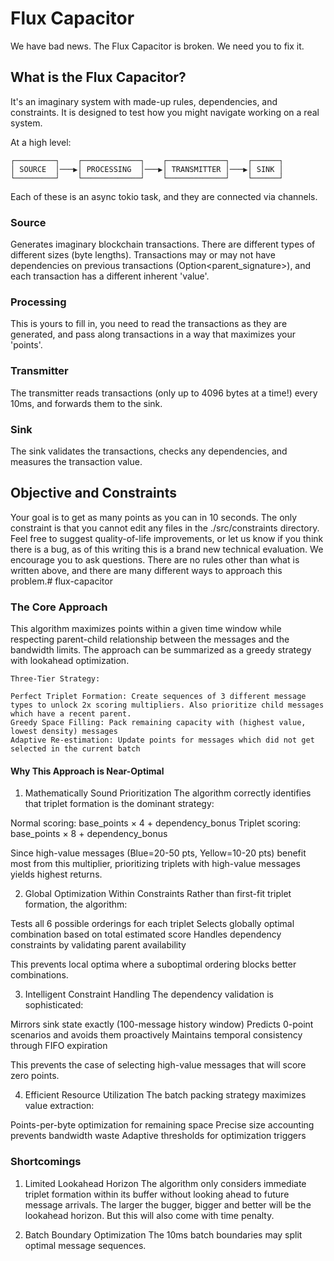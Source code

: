 # Flux Capacitor

We have bad news. The Flux Capacitor is broken. We need you to fix it.

## What is the Flux Capacitor?

It's an imaginary system with made-up rules, dependencies, and constraints. It is designed to test how you might navigate working on a real system.

At a high level:

```
┌─────────┐    ┌─────────────┐    ┌─────────────┐    ┌──────┐
│ SOURCE  │───▶│ PROCESSING  │───▶│ TRANSMITTER │───▶│ SINK │
└─────────┘    └─────────────┘    └─────────────┘    └──────┘
```

Each of these is an async tokio task, and they are connected via channels.

### Source
Generates imaginary blockchain transactions. There are different types of different sizes (byte lengths).
Transactions may or may not have dependencies on previous transactions (Option<parent_signature>), and each transaction has a different inherent 'value'.

### Processing
This is yours to fill in, you need to read the transactions as they are generated, and pass along transactions in a way that maximizes your 'points'.

### Transmitter
The transmitter reads transactions (only up to 4096 bytes at a time!) every 10ms, and forwards them to the sink.

### Sink
The sink validates the transactions, checks any dependencies, and measures the transaction value.

## Objective and Constraints
Your goal is to get as many points as you can in 10 seconds. The only constraint is that you cannot edit any files in the ./src/constraints directory. Feel free to suggest quality-of-life improvements, or let us know if you think there is a bug, as of this writing this is a brand new technical evaluation.
We encourage you to ask questions. There are no rules other than what is written above, and there are many different ways to approach this problem.# flux-capacitor


### The Core Approach
This algorithm maximizes points within a given time  window while respecting parent-child relationship between the messages and the bandwidth limits. The approach can be summarized as a greedy strategy with lookahead optimization.

```
Three-Tier Strategy:

Perfect Triplet Formation: Create sequences of 3 different message types to unlock 2x scoring multipliers. Also prioritize child messages which have a recent parent.
Greedy Space Filling: Pack remaining capacity with (highest value, lowest density) messages
Adaptive Re-estimation: Update points for messages which did not get selected in the current batch
```

#### Why This Approach is Near-Optimal
1. Mathematically Sound Prioritization
The algorithm correctly identifies that triplet formation is the dominant strategy:

Normal scoring: base_points × 4 + dependency_bonus
Triplet scoring: base_points × 8 + dependency_bonus

Since high-value messages (Blue=20-50 pts, Yellow=10-20 pts) benefit most from this multiplier, prioritizing triplets with high-value messages yields highest returns.

2. Global Optimization Within Constraints
Rather than first-fit triplet formation, the algorithm:

Tests all 6 possible orderings for each triplet
Selects globally optimal combination based on total estimated score
Handles dependency constraints by validating parent availability

This prevents local optima where a suboptimal ordering blocks better combinations.

3. Intelligent Constraint Handling
The dependency validation is sophisticated:

Mirrors sink state exactly (100-message history window)
Predicts 0-point scenarios and avoids them proactively
Maintains temporal consistency through FIFO expiration

This prevents the case of selecting high-value messages that will score zero points.

4. Efficient Resource Utilization
The batch packing strategy maximizes value extraction:

Points-per-byte optimization for remaining space
Precise size accounting prevents bandwidth waste
Adaptive thresholds for optimization triggers


### Shortcomings
1. Limited Lookahead Horizon
The algorithm only considers immediate triplet formation within its buffer without looking ahead to future message arrivals.
The larger the bugger, bigger and better will be the lookahead horizon. But this will also come with time penalty.

2. Batch Boundary Optimization
The 10ms batch boundaries may split optimal message sequences.
